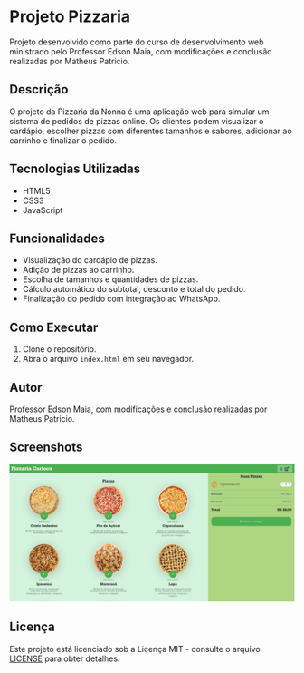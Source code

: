 # Projeto Pizzaria

Projeto desenvolvido como parte do curso de desenvolvimento web ministrado pelo Professor Edson Maia, com modificações e conclusão realizadas por Matheus Patricio.

## Descrição

O projeto da Pizzaria da Nonna é uma aplicação web para simular um sistema de pedidos de pizzas online. Os clientes podem visualizar o cardápio, escolher pizzas com diferentes tamanhos e sabores, adicionar ao carrinho e finalizar o pedido.

## Tecnologias Utilizadas

- HTML5
- CSS3
- JavaScript

## Funcionalidades

- Visualização do cardápio de pizzas.
- Adição de pizzas ao carrinho.
- Escolha de tamanhos e quantidades de pizzas.
- Cálculo automático do subtotal, desconto e total do pedido.
- Finalização do pedido com integração ao WhatsApp.

## Como Executar

1. Clone o repositório.
2. Abra o arquivo `index.html` em seu navegador.

## Autor

Professor Edson Maia, com modificações e conclusão realizadas por Matheus Patricio.

## Screenshots

![Screenshot do Gerador de Senhas](images/print.png)

## Licença

Este projeto está licenciado sob a Licença MIT - consulte o arquivo [LICENSE](LICENSE) para obter detalhes.
